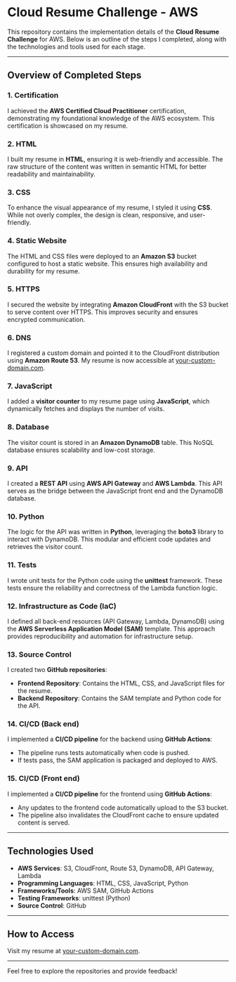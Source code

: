 # Cloud Resume Challenge - AWS

This repository contains the implementation details of the **Cloud Resume Challenge** for AWS. Below is an outline of the steps I completed, along with the technologies and tools used for each stage.

---

## **Overview of Completed Steps**

### **1. Certification**
I achieved the **AWS Certified Cloud Practitioner** certification, demonstrating my foundational knowledge of the AWS ecosystem. This certification is showcased on my resume.

### **2. HTML**
I built my resume in **HTML**, ensuring it is web-friendly and accessible. The raw structure of the content was written in semantic HTML for better readability and maintainability.

### **3. CSS**
To enhance the visual appearance of my resume, I styled it using **CSS**. While not overly complex, the design is clean, responsive, and user-friendly.

### **4. Static Website**
The HTML and CSS files were deployed to an **Amazon S3** bucket configured to host a static website. This ensures high availability and durability for my resume.

### **5. HTTPS**
I secured the website by integrating **Amazon CloudFront** with the S3 bucket to serve content over HTTPS. This improves security and ensures encrypted communication.

### **6. DNS**
I registered a custom domain and pointed it to the CloudFront distribution using **Amazon Route 53**. My resume is now accessible at [your-custom-domain.com](http://your-custom-domain.com).

### **7. JavaScript**
I added a **visitor counter** to my resume page using **JavaScript**, which dynamically fetches and displays the number of visits.

### **8. Database**
The visitor count is stored in an **Amazon DynamoDB** table. This NoSQL database ensures scalability and low-cost storage.

### **9. API**
I created a **REST API** using **AWS API Gateway** and **AWS Lambda**. This API serves as the bridge between the JavaScript front end and the DynamoDB database.

### **10. Python**
The logic for the API was written in **Python**, leveraging the **boto3** library to interact with DynamoDB. This modular and efficient code updates and retrieves the visitor count.

### **11. Tests**
I wrote unit tests for the Python code using the **unittest** framework. These tests ensure the reliability and correctness of the Lambda function logic.

### **12. Infrastructure as Code (IaC)**
I defined all back-end resources (API Gateway, Lambda, DynamoDB) using the **AWS Serverless Application Model (SAM)** template. This approach provides reproducibility and automation for infrastructure setup.

### **13. Source Control**
I created two **GitHub repositories**:
- **Frontend Repository**: Contains the HTML, CSS, and JavaScript files for the resume.
- **Backend Repository**: Contains the SAM template and Python code for the API.

### **14. CI/CD (Back end)**
I implemented a **CI/CD pipeline** for the backend using **GitHub Actions**:
- The pipeline runs tests automatically when code is pushed.
- If tests pass, the SAM application is packaged and deployed to AWS.

### **15. CI/CD (Front end)**
I implemented a **CI/CD pipeline** for the frontend using **GitHub Actions**:
- Any updates to the frontend code automatically upload to the S3 bucket.
- The pipeline also invalidates the CloudFront cache to ensure updated content is served.

---

## **Technologies Used**
- **AWS Services**: S3, CloudFront, Route 53, DynamoDB, API Gateway, Lambda
- **Programming Languages**: HTML, CSS, JavaScript, Python
- **Frameworks/Tools**: AWS SAM, GitHub Actions
- **Testing Frameworks**: unittest (Python)
- **Source Control**: GitHub

---

## **How to Access**
Visit my resume at [your-custom-domain.com](http://your-custom-domain.com).

---

Feel free to explore the repositories and provide feedback!

